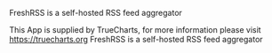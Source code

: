 FreshRSS is a self-hosted RSS feed aggregator

This App is supplied by TrueCharts, for more information please visit https://truecharts.org
FreshRSS is a self-hosted RSS feed aggregator
